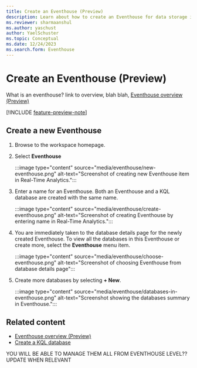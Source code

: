 ```yaml
---
title: Create an Eventhouse (Preview)
description: Learn about how to create an Eventhouse for data storage in Real-Time Analytics.
ms.reviewer: sharmaanshul
ms.author: yaschust
author: YaelSchuster
ms.topic: Conceptual
ms.date: 12/24/2023
ms.search.form: Eventhouse
---
```

# Create an Eventhouse (Preview)


What is an eventhouse? link to overview, blah blah,  [Eventhouse overview (Preview)](eventhouse.md)

[!INCLUDE [feature-preview-note](../includes/feature-preview-note.md)]

## Create a new Eventhouse

1. Browse to the workspace homepage.
1. Select **Eventhouse**

    :::image type="content" source="media/eventhouse/new-eventhouse.png" alt-text="Screenshot of creating new Eventhouse item in Real-Time Analytics.":::

1. Enter a name for an Eventhouse. Both an Eventhouse and a KQL database are created with the same name.

    :::image type="content" source="media/eventhouse/create-eventhouse.png" alt-text="Screenshot of creating Eventhouse by entering name in Real-Time Analytics.":::

1. You are immediately taken to the database details page for the newly created Eventhouse. To view all the databases in this Eventhouse or create more, select the **Eventhouse** menu item.

    :::image type="content" source="media/eventhouse/choose-eventhouse.png" alt-text="Screenshot of choosing Eventhouse from database details page":::

1. Create more databases by selecting **+ New**.

    :::image type="content" source="media/eventhouse/databases-in-eventhouse.png" alt-text="Screenshot showing the databases summary in Eventhouse.":::

## Related content

* [Eventhouse overview (Preview)](eventhouse.md)
* [Create a KQL database](create-database.md)


YOU WILL BE ABLE TO MANAGE THEM ALL FROM EVENTHOUSE LEVEL?? UPDATE WHEN RELEVANT